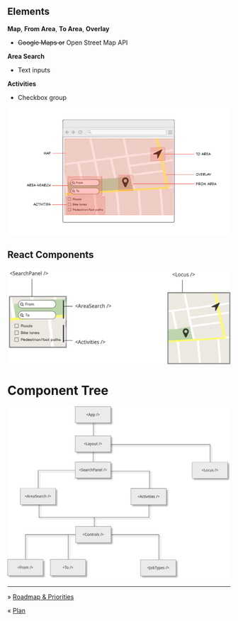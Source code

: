 Elements
---


**Map**, 
 **From Area**, 
 **To Area**,
**Overlay**
- ~~Google Maps or~~ Open Street Map API

**Area Search**
- Text inputs

**Activities**
- Checkbox group


![](assets/20190131120941.png)

React Components
---

![](assets/20190131120943.png)

Component Tree
===

![](assets/20190131120942.png)

----

» [Roadmap & Priorities](Priorities.md)

« [Plan](Plan.md)